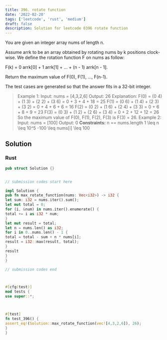 ```yaml
---
title: 396. rotate function
date: '2022-02-20'
tags: ['leetcode', 'rust', 'medium']
draft: false
description: Solution for leetcode 0396 rotate function
---
```




You are given an integer array nums of length n.

Assume arrk to be an array obtained by rotating nums by k positions clock-wise. We define the rotation function F on nums as follow:



F(k) <TeX>=</TeX> 0  arrk[0] + 1  arrk[1] + ... + (n - 1)  arrk[n - 1].



Return the maximum value of F(0), F(1), ..., F(n-1).

The test cases are generated so that the answer fits in a 32-bit integer.



>   Example 1:
>   Input: nums <TeX>=</TeX> [4,3,2,6]
>   Output: 26
>   Explanation:
>   F(0) <TeX>=</TeX> (0  4) + (1  3) + (2  2) + (3  6) <TeX>=</TeX> 0 + 3 + 4 + 18 <TeX>=</TeX> 25
>   F(1) <TeX>=</TeX> (0  6) + (1  4) + (2  3) + (3  2) <TeX>=</TeX> 0 + 4 + 6 + 6 <TeX>=</TeX> 16
>   F(2) <TeX>=</TeX> (0  2) + (1  6) + (2  4) + (3  3) <TeX>=</TeX> 0 + 6 + 8 + 9 <TeX>=</TeX> 23
>   F(3) <TeX>=</TeX> (0  3) + (1  2) + (2  6) + (3  4) <TeX>=</TeX> 0 + 2 + 12 + 12 <TeX>=</TeX> 26
>   So the maximum value of F(0), F(1), F(2), F(3) is F(3) <TeX>=</TeX> 26.
>   Example 2:
>   Input: nums <TeX>=</TeX> [100]
>   Output: 0
**Constraints:**
>   	n <TeX>=</TeX><TeX>=</TeX> nums.length
>   	1 <TeX>\leq</TeX> n <TeX>\leq</TeX> 10^5
>   	-100 <TeX>\leq</TeX> nums[i] <TeX>\leq</TeX> 100


## Solution


### Rust
```rust
pub struct Solution {}


// submission codes start here

impl Solution {
pub fn max_rotate_function(nums: Vec<i32>) -> i32 {
let sum: i32 = nums.iter().sum();
let mut total = 0;
for (i, &num) in nums.iter().enumerate() {
total += i as i32 * num;
}
let mut result = total;
let n = nums.len() as i32;
for i in 0..nums.len() - 1 {
total = total - sum + n * nums[i];
result = i32::max(result, total);
}
result
}
}

// submission codes end



#[cfg(test)]
mod tests {
use super::*;



#[test]
fn test_396() {
assert_eq!(Solution::max_rotate_function(vec![4,3,2,6]), 26);
}
}

```
